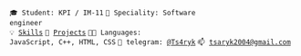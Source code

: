 <code>🎓 Student: KPI / IM-11</code>
<code>👷 Speciality: Software engineer </code><br>
<code>💡 [Skills](SKILLS.md)</code>
<code>🧻 [Projects](PROJECTS.md)</code>
<code>🧑‍💻 Languages: JavaScript, C++, HTML, CSS</code>
<code>💬 telegram: [@Ts4ryk](https://t.me/Ts4ryk)</code>
<code>📫 [tsaryk2004@gmail.com](tsaryk2004@gmail.com)</code>
